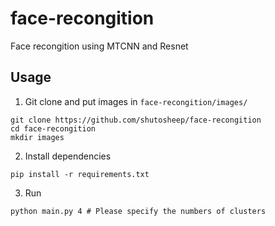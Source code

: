 # face-recongition

Face recongition using MTCNN and Resnet

## Usage

1. Git clone and put images in `face-recongition/images/`

```
git clone https://github.com/shutosheep/face-recongition
cd face-recongition
mkdir images
```

2. Install dependencies

```
pip install -r requirements.txt
```

3. Run

```
python main.py 4 # Please specify the numbers of clusters
```
